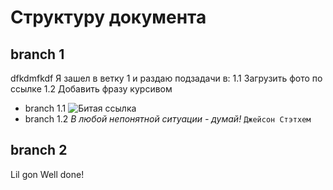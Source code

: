 # Структуру документа

## branch 1
dfkdmfkdf
Я зашел в ветку 1 и раздаю подзадачи в:
1.1 Загрузить фото по ссылке
1.2 Добавить фразу курсивом
* branch 1.1
![Битая ссылка](https://avatars.mds.yandex.net/i?id=607fe73212d0c8342d22d98dd3304ecfd015534c-8497013-images-thumbs&n=13)
* branch 1.2
*В любой непонятной ситуации - думай!*
`Джейсон Стэтхем`
## branch 2
Lil gon
Well done!
